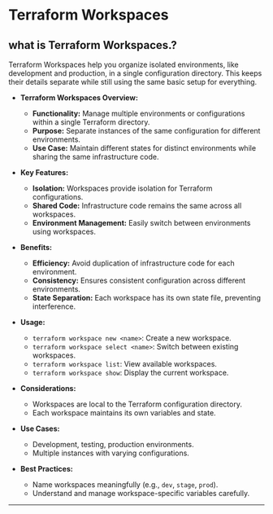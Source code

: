 # Terraform Workspaces

## what is Terraform Workspaces.?

Terraform Workspaces help you organize isolated environments, like development and production, in a single configuration directory. This keeps their details separate while still using the same basic setup for everything.

- **Terraform Workspaces Overview:**

  - **Functionality:** Manage multiple environments or configurations within a single Terraform directory.
  - **Purpose:** Separate instances of the same configuration for different environments.
  - **Use Case:** Maintain different states for distinct environments while sharing the same infrastructure code.

- **Key Features:**

  - **Isolation:** Workspaces provide isolation for Terraform configurations.
  - **Shared Code:** Infrastructure code remains the same across all workspaces.
  - **Environment Management:** Easily switch between environments using workspaces.

- **Benefits:**

  - **Efficiency:** Avoid duplication of infrastructure code for each environment.
  - **Consistency:** Ensures consistent configuration across different environments.
  - **State Separation:** Each workspace has its own state file, preventing interference.

- **Usage:**

  - `terraform workspace new <name>`: Create a new workspace.
  - `terraform workspace select <name>`: Switch between existing workspaces.
  - `terraform workspace list`: View available workspaces.
  - `terraform workspace show`: Display the current workspace.

- **Considerations:**

  - Workspaces are local to the Terraform configuration directory.
  - Each workspace maintains its own variables and state.

- **Use Cases:**

  - Development, testing, production environments.
  - Multiple instances with varying configurations.

- **Best Practices:**

  - Name workspaces meaningfully (e.g., `dev`, `stage`, `prod`).
  - Understand and manage workspace-specific variables carefully.

---
